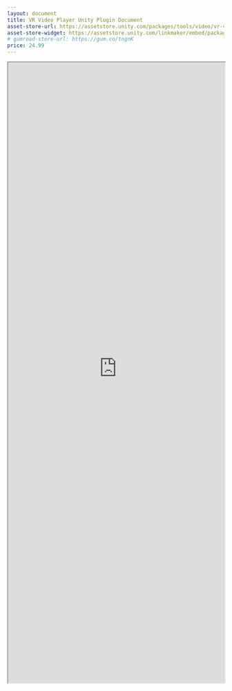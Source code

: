 ```yaml
---
layout: document
title: VR Video Player Unity Plugin Document
asset-store-url: https://assetstore.unity.com/packages/tools/video/vr-video-player-82597?aid=1100l9ebS
asset-store-widget: https://assetstore.unity.com/linkmaker/embed/package/82597/widget?aid=1100l9ebS
# gumroad-store-url: https://gum.co/tngnK
price: 24.99
---
```


<iframe src="https://evereal.s3-us-west-1.amazonaws.com/vr_video_player/README.pdf?v=2.1.0" width="100%" height="1440px">
</iframe>
